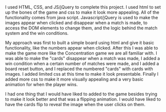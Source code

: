 I used HTML, CSS, and JS/jQuery to complete this project. I used html to set up the bones of the game and css to make it look more appealing. All of the functionality comes from java script. Javascript/jQuery is used to make the images appear when clicked and disappear when a match is made, to access the DOM elements to change them, and the logic behind the match system and the win conditions.

My approach was first to built a simple board using html and give it basic functionality, like the numbers appear when clicked. After this I was able to make the game more like the Concentration game we are all familiar with. I was able to make the "cards" disappear when a match was made, I added a win condition when a certain number of matches were made, and I added a board reset button, and I replaced the numbered "cards" with cards with images. I added limited css at this time to make it look presentable. Finally I added more css to make it more visually appealing and a very basic animation for when the player wins.

I had one thing that I would have liked to added to the game besides trying to make it look better and that was a flipping animation. I would have liked to have the cards flip to reveal the image when the user clicks on them.
